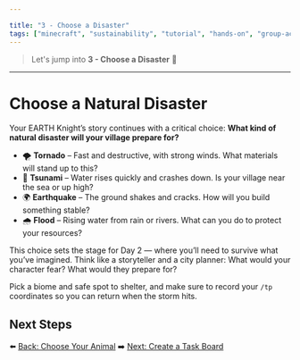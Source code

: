 ```yaml
---

title: "3 - Choose a Disaster"
tags: ["minecraft", "sustainability", "tutorial", "hands-on", "group-activity"]
---
```


> Let's jump into **3 - Choose a Disaster** 🚀
-------------------------------------------

# Choose a Natural Disaster

Your EARTH Knight’s story continues with a critical choice: **What kind of natural disaster will your village prepare for?**

* 🌪 **Tornado** – Fast and destructive, with strong winds. What materials will stand up to this?
* 🌊 **Tsunami** – Water rises quickly and crashes down. Is your village near the sea or up high?
* 🌍 **Earthquake** – The ground shakes and cracks. How will you build something stable?
* 🌧 **Flood** – Rising water from rain or rivers. What can you do to protect your resources?

This choice sets the stage for Day 2 — where you’ll need to survive what you’ve imagined. Think like a storyteller and a city planner: What would your character fear? What would they prepare for?

Pick a biome and safe spot to shelter, and make sure to record your `/tp` coordinates so you can return when the storm hits.

## Next Steps

⬅️ [Back: Choose Your Animal](/sustainability_lab/Day-1/01_choose_animal)
➡️ [Next: Create a Task Board](/sustainability_lab/Day-1/03_task_board)
